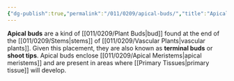 ```yaml
---
{"dg-publish":true,"permalink":"/011/0209/apical-buds/","title":"Apical Buds","tags":["BIOL412","BIOL320"],"created":"2024-09-26T15:03:00.000-07:00","updated":"2025-01-24T10:29:33.660-08:00"}
---
```


**Apical buds** are a kind of [[011/0209/Plant Buds\|bud]] found at the end of the [[011/0209/Stems\|stems]] of [[011/0209/Vascular Plants\|vascular plants]]. Given this placement, they are also known as **terminal buds** or **shoot tips**. Apical buds enclose [[011/0209/Apical Meristems\|apical meristems]] and are present in areas where [[Primary Tissues\|primary tissue]] will develop.